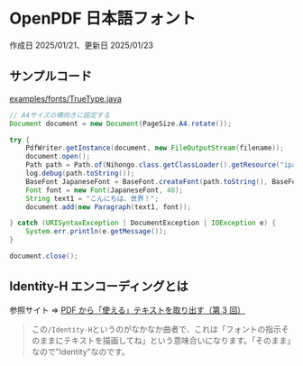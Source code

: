 # OpenPDF 日本語フォント

作成日 2025/01/21、更新日 2025/01/23

## サンプルコード

[examples/fonts/TrueType.java](https://github.com/LibrePDF/OpenPDF/blob/master/pdf-toolbox/src/test/java/com/lowagie/examples/fonts/TrueType.java)

```java
// A4サイズの横向きに設定する
Document document = new Document(PageSize.A4.rotate());

try {
    PdfWriter.getInstance(document, new FileOutputStream(filename));
    document.open();
    Path path = Path.of(Nihongo.class.getClassLoader().getResource("ipaexg.ttf").toURI());
    log.debug(path.toString());
    BaseFont JapaneseFont = BaseFont.createFont(path.toString(), BaseFont.IDENTITY_H, BaseFont.EMBEDDED);
    Font font = new Font(JapaneseFont, 48);
    String text1 = "こんにちは、世界！";
    document.add(new Paragraph(text1, font));

} catch (URISyntaxException | DocumentException | IOException e) {
    System.err.println(e.getMessage());
}

document.close();
```

## Identity-H エンコーディングとは

参照サイト => [PDF から「使える」テキストを取り出す（第 3 回）](https://golden-lucky.hatenablog.com/entry/2019/12/03/144020)

> この`/Identity-H`というのがなかなか曲者で、これは「フォントの指示そのままにテキストを描画してね」という意味合いになります。「そのまま」なので"Identity"なのです。
